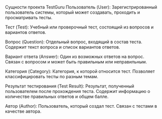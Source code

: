 Сущности проекта TestGuru
Пользователь (User): Зарегистрированный пользователь системы, который может создавать, проходить и просматривать тесты.

Тест (Test): Учебный или проверочный тест, состоящий из вопросов и вариантов ответов.

Вопрос (Question): Отдельный вопрос, входящий в состав теста. Содержит текст вопроса и список вариантов ответов.

Вариант ответа (Answer): Один из возможных ответов на вопрос. Связан с вопросом и может быть правильным или неправильным.

Категория (Category): Категория, к которой относится тест. Позволяет классифицировать тесты по разным темам.

Результат тестирования (Test Result): Результат, полученный пользователем после прохождения теста. Содержит информацию о количестве правильных ответов и общем балле.

Автор (Author): Пользователь, который создал тест. Связан с тестами в качестве автора.